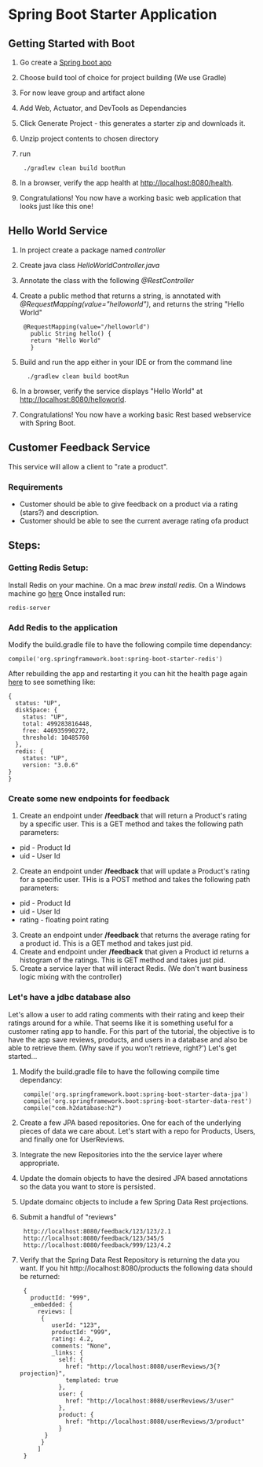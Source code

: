 # Spring Boot Starter Application

## Getting Started with Boot

1. Go create a [Spring boot app](http://start.spring.io)
2. Choose build tool of choice for project building (We use Gradle)
3. For now leave group and artifact alone
4. Add Web, Actuator, and DevTools as Dependancies
5. Click Generate Project - this generates a starter zip and downloads it.
6. Unzip project contents to chosen directory
7. run

        ./gradlew clean build bootRun

8. In a browser,  verify the app health at [http://localhost:8080/health](http://localhost:8080/health).
9. Congratulations! You now have a working basic web application that looks just like this one!

## Hello World Service

1. In project create a package named *controller*
2. Create java class *HelloWorldController.java*
3. Annotate the class with the following *@RestController*
4. Create a public method that returns a string, is annotated with *@RequestMapping(value="helloworld")*, and returns the string "Hello World"

        @RequestMapping(value="/helloworld")
          public String hello() {
          return "Hello World"
          }

5. Build and run the app either in your IDE or from the command line

         ./gradlew clean build bootRun

6. In a browser,  verify the service displays "Hello World" at [http://localhost:8080/helloworld](http://localhost:8080/helloworld).
7. Congratulations!  You now have a working basic Rest based webservice with Spring Boot.

## Customer Feedback Service

This service will allow a client to "rate a product".

### Requirements

* Customer should be able to give feedback on a product via a rating (stars?) and description.
* Customer should be able to see the current average rating ofa product

## Steps:

### Getting Redis Setup:

Install Redis on your machine.
On a mac *brew install redis*.
On a Windows machine go [here](https://github.com/MSOpenTech/redis/releases)
Once installed run:

    redis-server

### Add Redis to the application
Modify the build.gradle file to have the following compile time dependancy:

    compile('org.springframework.boot:spring-boot-starter-redis')

After rebuilding the app and restarting it you can hit the health page again [here](http://localhost:8080/health) to see something like:


    {
      status: "UP",
      diskSpace: {
        status: "UP",
        total: 499283816448,
        free: 446935990272,
        threshold: 10485760
      },
      redis: {
        status: "UP",
        version: "3.0.6"
    }
    }

### Create some new endpoints for feedback

1. Create an endpoint under **/feedback** that will return a Product's rating by a specific user.
This is a GET method and takes the following path parameters:

  * pid - Product Id
  * uid - User Id

2. Create an endpoint under **/feedback** that will update a Product's rating for a specific user.
THis is a POST method and takes the following path parameters:

  * pid - Product Id
  * uid - User Id
  * rating - floating point rating

3. Create an endpoint under **/feedback** that returns the average rating for a product id.  This is a GET method and takes just pid.
4. Create and endpoint under **/feedback** that given a Product id returns a histogram of the ratings. This is  GET method and takes just pid.
5. Create a service layer that will interact Redis.  (We don't want business logic mixing with the controller)

### Let's have a jdbc database also

Let's allow a user to add rating comments with their rating and keep their ratings around for a while.
That seems like it is something useful for a customer rating app to handle.  For this part of the tutorial,
the objective is to have the app save reviews, products, and users in a database and also be able to
retrieve them. (Why save if you won't retrieve, right?')  Let's get started...

1. Modify the build.gradle file to have the following compile time dependancy:

        compile('org.springframework.boot:spring-boot-starter-data-jpa')
        compile('org.springframework.boot:spring-boot-starter-data-rest')
        compile("com.h2database:h2")

2. Create a few JPA based repositories.  One for each of the underlying pieces of data we care about.
 Let's start with a repo for Products, Users, and finally one for UserReviews.
3. Integrate the new Repositories into the the service layer where appropriate.
4. Update the domain objects to have the desired JPA based annotations so the data you want to store is persisted.
5. Update domainc objects to include a few Spring Data Rest projections.
6. Submit a handful of "reviews"

        http://localhost:8080/feedback/123/123/2.1
        http://localhsot:8080/feedback/123/345/5
        http://localhost:8080/feedback/999/123/4.2

7. Verify that the Spring Data Rest Repository is returning the data you want. If you hit http://localhost:8080/products the following data should be returned:

        {
          productId: "999",
          _embedded: {
            reviews: [
             {
                userId: "123",
                productId: "999",
                rating: 4.2,
                comments: "None",
                _links: {
                  self: {
                    href: "http://localhost:8080/userReviews/3{?projection}",
                    templated: true
                  },
                  user: {
                    href: "http://localhost:8080/userReviews/3/user"
                  },
                  product: {
                    href: "http://localhost:8080/userReviews/3/product"
                  }
              }
             }
            ]
        }


